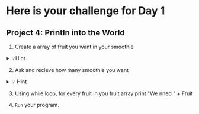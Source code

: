 # Here is your challenge for Day 1

## Project 4: Println into the World



1. Create a array of fruit you want in your smoothie

<details><summary> 💡Hint </summary> 

Don't for get String[]
</details>

2. Ask and recieve how many smoothie you want

<details> <summary>💡 Hint </summary>
Save the input as a integer
</details>

3. Using while loop, for every fruit in you fruit array print "We nned " + Fruit

4. `Run` your program.

